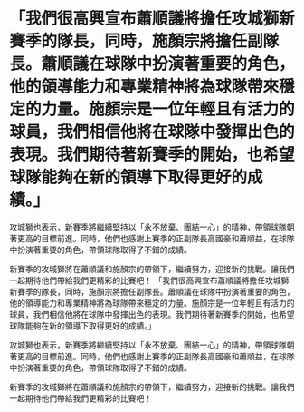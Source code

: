 # 「我們很高興宣布蕭順議將擔任攻城獅新賽季的隊長，同時，施顏宗將擔任副隊長。蕭順議在球隊中扮演著重要的角色，他的領導能力和專業精神將為球隊帶來穩定的力量。施顏宗是一位年輕且有活力的球員，我們相信他將在球隊中發揮出色的表現。我們期待著新賽季的開始，也希望球隊能夠在新的領導下取得更好的成績。」

攻城獅也表示，新賽季將繼續堅持以「永不放棄、團結一心」的精神，帶領球隊朝著更高的目標前進。同時，他們也感謝上賽季的正副隊長高國豪和蕭順益，在球隊中扮演著重要的角色，帶領球隊取得了不錯的成績。

新賽季的攻城獅將在蕭順議和施顏宗的帶領下，繼續努力，迎接新的挑戰。讓我們一起期待他們帶給我們更精彩的比賽吧！ 
 「我們很高興宣布蕭順議將擔任攻城獅新賽季的隊長，同時，施顏宗將擔任副隊長。蕭順議在球隊中扮演著重要的角色，他的領導能力和專業精神將為球隊帶來穩定的力量。施顏宗是一位年輕且有活力的球員，我們相信他將在球隊中發揮出色的表現。我們期待著新賽季的開始，也希望球隊能夠在新的領導下取得更好的成績。」

攻城獅也表示，新賽季將繼續堅持以「永不放棄、團結一心」的精神，帶領球隊朝著更高的目標前進。同時，他們也感謝上賽季的正副隊長高國豪和蕭順益，在球隊中扮演著重要的角色，帶領球隊取得了不錯的成績。

新賽季的攻城獅將在蕭順議和施顏宗的帶領下，繼續努力，迎接新的挑戰。讓我們一起期待他們帶給我們更精彩的比賽吧！